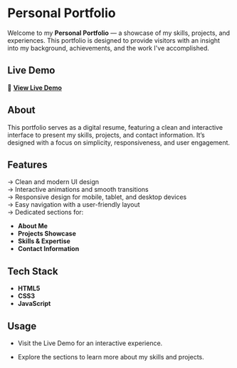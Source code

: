 # **Personal Portfolio**

Welcome to my **Personal Portfolio** — a showcase of my skills, projects, and experiences. This portfolio is designed to provide visitors with an insight into my background, achievements, and the work I've accomplished.

## **Live Demo**
🔗 [**View Live Demo**](https://thirilojan.github.io/Portfolio)

## **About**
This portfolio serves as a digital resume, featuring a clean and interactive interface to present my skills, projects, and contact information. It’s designed with a focus on simplicity, responsiveness, and user engagement.

## **Features**
→	 Clean and modern UI design  
→	 Interactive animations and smooth transitions  
→	 Responsive design for mobile, tablet, and desktop devices  
→	 Easy navigation with a user-friendly layout  
→	 Dedicated sections for:  
  - **About Me**  
  - **Projects Showcase**  
  - **Skills & Expertise**  
  - **Contact Information**  


## **Tech Stack**
- **HTML5**  
- **CSS3**  
- **JavaScript**  


## **Usage**

- Visit the Live Demo for an interactive experience.

- Explore the sections to learn more about my skills and projects.
